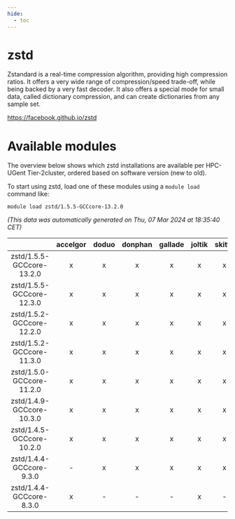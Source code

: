 ```yaml
---
hide:
  - toc
---
```


zstd
====


Zstandard is a real-time compression algorithm, providing high compression ratios.  It offers a very wide range of compression/speed trade-off, while being backed by a very fast decoder. It also offers a special mode for small data, called dictionary compression, and can create dictionaries from any sample set.

https://facebook.github.io/zstd
# Available modules


The overview below shows which zstd installations are available per HPC-UGent Tier-2cluster, ordered based on software version (new to old).

To start using zstd, load one of these modules using a `module load` command like:

```shell
module load zstd/1.5.5-GCCcore-13.2.0
```

*(This data was automatically generated on Thu, 07 Mar 2024 at 18:35:40 CET)*  

| |accelgor|doduo|donphan|gallade|joltik|skitty|
| :---: | :---: | :---: | :---: | :---: | :---: | :---: |
|zstd/1.5.5-GCCcore-13.2.0|x|x|x|x|x|x|
|zstd/1.5.5-GCCcore-12.3.0|x|x|x|x|x|x|
|zstd/1.5.2-GCCcore-12.2.0|x|x|x|x|x|x|
|zstd/1.5.2-GCCcore-11.3.0|x|x|x|x|x|x|
|zstd/1.5.0-GCCcore-11.2.0|x|x|x|x|x|x|
|zstd/1.4.9-GCCcore-10.3.0|x|x|x|x|x|x|
|zstd/1.4.5-GCCcore-10.2.0|x|x|x|x|x|x|
|zstd/1.4.4-GCCcore-9.3.0|-|x|x|x|x|x|
|zstd/1.4.4-GCCcore-8.3.0|x|-|-|-|x|-|
